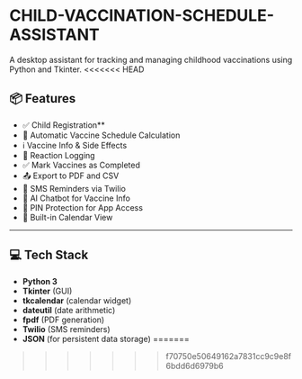 # CHILD-VACCINATION-SCHEDULE-ASSISTANT
A desktop assistant for tracking and managing childhood vaccinations using Python and Tkinter.
<<<<<<< HEAD
## 📦 Features

- ✅ Child Registration**
- 📆 Automatic Vaccine Schedule Calculation
- ℹ️ Vaccine Info & Side Effects
- 📝 Reaction Logging
- ✅ Mark Vaccines as Completed
- 📤 Export to PDF and CSV
- 📲 SMS Reminders via Twilio
- 🧠 AI Chatbot for Vaccine Info
- 🔐 PIN Protection for App Access
- 📅 Built-in Calendar View

---

## 💻 Tech Stack

- **Python 3**
- **Tkinter** (GUI)
- **tkcalendar** (calendar widget)
- **dateutil** (date arithmetic)
- **fpdf** (PDF generation)
- **Twilio** (SMS reminders)
- **JSON** (for persistent data storage)
=======
>>>>>>> f70750e50649162a7831cc9c9e8f6bdd6d6979b6
